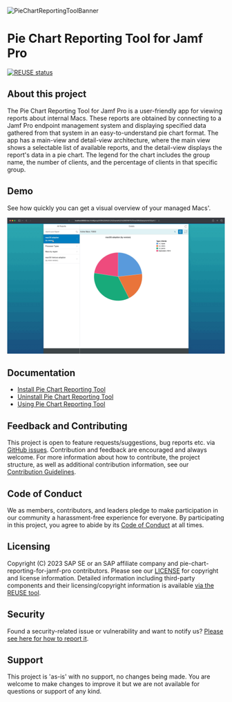 <!-- # pie-chart-reporting-for-jamf-pro -->
![PieChartReportingToolBanner](readmeMedia/images/Apple_Pie_Banner_GitHub.gif)
# Pie Chart Reporting Tool for Jamf Pro

[![REUSE status](https://api.reuse.software/badge/github.com/SAP/pie-chart-reporting-for-jamf-pro)](https://api.reuse.software/info/github.com/SAP/pie-chart-reporting-for-jamf-pro)

## About this project

The Pie Chart Reporting Tool for Jamf Pro is a user-friendly app for viewing reports about internal Macs. These reports are obtained by connecting to a Jamf Pro endpoint management system and displaying specified data gathered from that system in an easy-to-understand pie chart format. The app has a main-view and detail-view architecture, where the main view shows a selectable list of available reports, and the detail-view displays the report's data in a pie chart. The legend for the chart includes the group name, the number of clients, and the percentage of clients in that specific group.

## Demo
See how quickly you can get a visual overview of your managed Macs'.

![Demo](readmeMedia/gifs/demo.gif)

## Documentation
* [Install Pie Chart Reporting Tool](https://github.com/SAP/pie-chart-reporting-for-jamf-pro/wiki/Installation)
* [Uninstall Pie Chart Reporting Tool](https://github.com/SAP/pie-chart-reporting-for-jamf-pro/wiki/Uninstallation)
* [Using Pie Chart Reporting Tool](https://github.com/SAP/pie-chart-reporting-for-jamf-pro/wiki/Using-Pie-Chart-Reporting-Tool)


## Feedback and Contributing

This project is open to feature requests/suggestions, bug reports etc. via [GitHub issues](https://github.com/SAP/pie-chart-reporting-for-jamf-pro/issues). Contribution and feedback are encouraged and always welcome. For more information about how to contribute, the project structure, as well as additional contribution information, see our [Contribution Guidelines](CONTRIBUTING.md).

## Code of Conduct

We as members, contributors, and leaders pledge to make participation in our community a harassment-free experience for everyone. By participating in this project, you agree to abide by its [Code of Conduct](CODE_OF_CONDUCT.md) at all times.

## Licensing

Copyright (C) 2023 SAP SE or an SAP affiliate company and pie-chart-reporting-for-jamf-pro contributors. Please see our [LICENSE](LICENSE) for copyright and license information. Detailed information including third-party components and their licensing/copyright information is available [via the REUSE tool](https://api.reuse.software/info/github.com/SAP/pie-chart-reporting-for-jamf-pro).

## Security

Found a security-related issue or vulnerability and want to notify us? [Please see here for how to report it](https://github.com/SAP/pie-chart-reporting-for-jamf-pro/security/policy).

## Support

This project is 'as-is' with no support, no changes being made. You are welcome to make changes to improve it but we are not available for questions or support of any kind.

